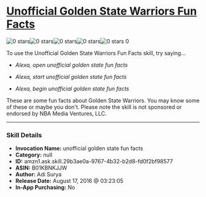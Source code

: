 # [Unofficial Golden State Warriors Fun Facts](http://alexa.amazon.com/#skills/amzn1.ask.skill.29b3ae0a-9767-4b32-b2d8-fd0f2bf98577)
![0 stars](../../images/ic_star_border_black_18dp_1x.png)![0 stars](../../images/ic_star_border_black_18dp_1x.png)![0 stars](../../images/ic_star_border_black_18dp_1x.png)![0 stars](../../images/ic_star_border_black_18dp_1x.png)![0 stars](../../images/ic_star_border_black_18dp_1x.png) 0

To use the Unofficial Golden State Warriors Fun Facts skill, try saying...

* *Alexa, open unofficial golden state fun facts*

* *Alexa, start unofficial golden state fun facts*

* *Alexa, begin unofficial golden state fun facts*

These are some fun facts about Golden State Warriors. You may know some of these or maybe you don't. Please note the skill is not sponsored or endorsed by NBA Media Ventures, LLC.

***

### Skill Details

* **Invocation Name:** unofficial golden state fun facts
* **Category:** null
* **ID:** amzn1.ask.skill.29b3ae0a-9767-4b32-b2d8-fd0f2bf98577
* **ASIN:** B01KBNKJJW
* **Author:** Adi Surya
* **Release Date:** August 17, 2016 @ 03:23:05
* **In-App Purchasing:** No
